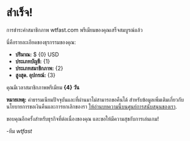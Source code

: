 # สำเร็จ! 
การชำระค่าสมาชิกภาพ wtfast.com พรีเมียมของคุณเสร็จสมบูรณ์แล้ว 

นี่คือรายละเอียดของธุรกรรมของคุณ:

* **ปริมาณ:** $ {0} USD
* **ประเภทบัญชี:** {1}
* **ประเภทสมาชิกภาพ:** {2}
* **สูงสุด. อุปกรณ์:** {3}

คุณมีเวลาสมาชิกภาพพรีเมียม **{4} วัน** 

**หมายเหตุ:** ค่าธรรมเนียมปัจจุบันและที่ผ่านมาไม่สามารถขอคืนได้ สำหรับข้อมูลเพิ่มเติมเกี่ยวกับนโยบายการขอเงินคืนและการยกเลิกของรา [ให้อ่านบทความนี้บนศูนย์การสนับสนุนของเรา](https://wtfast.zendesk.com/hc/en-us/articles/210389223-Refund-and-Cancellation-Policy-).

ขอบคุณอีกครั้งสำหรับธุรกิจที่ต่อเนื่องของคุณ และขอให้มีความสุขกับการเล่นเกม!

-ทีม *wtfast*
